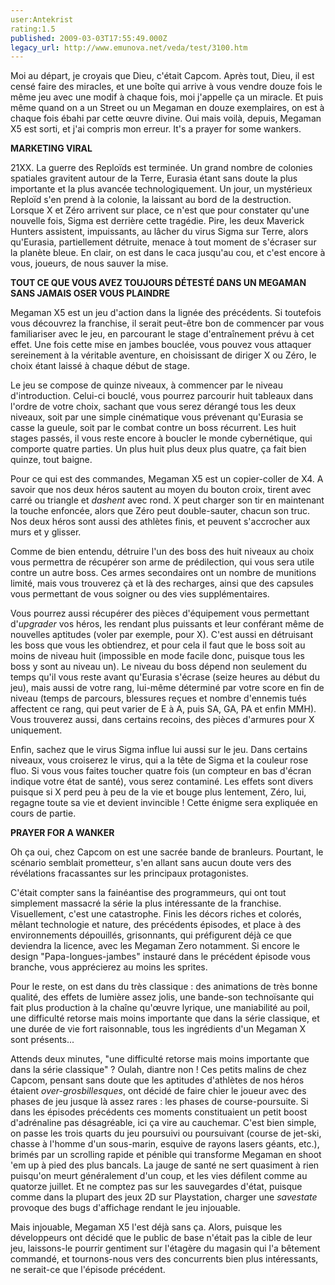 ```yaml
---
user:Antekrist
rating:1.5
published: 2009-03-03T17:55:49.000Z
legacy_url: http://www.emunova.net/veda/test/3100.htm
---
```

Moi au départ, je croyais que Dieu, c'était Capcom. Après tout, Dieu, il est censé faire des miracles, et une boîte qui arrive à vous vendre douze fois le même jeu avec une modif à chaque fois, moi j'appelle ça un miracle. Et puis même quand on a un Street ou un Megaman en douze exemplaires, on est à chaque fois ébahi par cette œuvre divine. Oui mais voilà, depuis, Megaman X5 est sorti, et j'ai compris mon erreur. It's a prayer for some wankers.  

  

**MARKETING VIRAL**  

21XX. La guerre des Reploïds est terminée. Un grand nombre de colonies spatiales gravitent autour de la Terre, Eurasia étant sans doute la plus importante et la plus avancée technologiquement. Un jour, un mystérieux Reploïd s'en prend à la colonie, la laissant au bord de la destruction. Lorsque X et Zéro arrivent sur place, ce n'est que pour constater qu'une nouvelle fois, Sigma est derrière cette tragédie. Pire, les deux Maverick Hunters assistent, impuissants, au lâcher du virus Sigma sur Terre, alors qu'Eurasia, partiellement détruite, menace à tout moment de s'écraser sur la planète bleue. En clair, on est dans le caca jusqu'au cou, et c'est encore à vous, joueurs, de nous sauver la mise.  

  

**TOUT CE QUE VOUS AVEZ TOUJOURS DÉTESTÉ DANS UN MEGAMAN SANS JAMAIS OSER VOUS PLAINDRE**  

Megaman X5 est un jeu d'action dans la lignée des précédents. Si toutefois vous découvrez la franchise, il serait peut-être bon de commencer par vous familiariser avec le jeu, en parcourant le stage d'entraînement prévu à cet effet. Une fois cette mise en jambes bouclée, vous pouvez vous attaquer sereinement à la véritable aventure, en choisissant de diriger X ou Zéro, le choix étant laissé à chaque début de stage.  

Le jeu se compose de quinze niveaux, à commencer par le niveau d'introduction. Celui-ci bouclé, vous pourrez parcourir huit tableaux dans l'ordre de votre choix, sachant que vous serez dérangé tous les deux niveaux, soit par une simple cinématique vous prévenant qu'Eurasia se casse la gueule, soit par le combat contre un boss récurrent. Les huit stages passés, il vous reste encore à boucler le monde cybernétique, qui comporte quatre parties. Un plus huit plus deux plus quatre, ça fait bien quinze, tout baigne.  

Pour ce qui est des commandes, Megaman X5 est un copier-coller de X4\. A savoir que nos deux héros sautent au moyen du bouton croix, tirent avec carré ou triangle et _dashent_ avec rond. X peut charger son tir en maintenant la touche enfoncée, alors que Zéro peut double-sauter, chacun son truc. Nos deux héros sont aussi des athlètes finis, et peuvent s'accrocher aux murs et y glisser.  

Comme de bien entendu, détruire l'un des boss des huit niveaux au choix vous permettra de récupérer son arme de prédilection, qui vous sera utile contre un autre boss. Ces armes secondaires ont un nombre de munitions limité, mais vous trouverez çà et là des recharges, ainsi que des capsules vous permettant de vous soigner ou des vies supplémentaires.   

Vous pourrez aussi récupérer des pièces d'équipement vous permettant d'_upgrader_ vos héros, les rendant plus puissants et leur conférant même de nouvelles aptitudes (voler par exemple, pour X). C'est aussi en détruisant les boss que vous les obtiendrez, et pour cela il faut que le boss soit au moins de niveau huit (impossible en mode facile donc, puisque tous les boss y sont au niveau un). Le niveau du boss dépend non seulement du temps qu'il vous reste avant qu'Eurasia s'écrase (seize heures au début du jeu), mais aussi de votre rang, lui-même déterminé par votre score en fin de niveau (temps de parcours, blessures reçues et nombre d'ennemis tués affectent ce rang, qui peut varier de E à A, puis SA, GA, PA et enfin MMH). Vous trouverez aussi, dans certains recoins, des pièces d'armures pour X uniquement.  

Enfin, sachez que le virus Sigma influe lui aussi sur le jeu. Dans certains niveaux, vous croiserez le virus, qui a la tête de Sigma et la couleur rose fluo. Si vous vous faites toucher quatre fois (un compteur en bas d'écran indique votre état de santé), vous serez contaminé. Les effets sont divers puisque si X perd peu à peu de la vie et bouge plus lentement, Zéro, lui, regagne toute sa vie et devient invincible ! Cette énigme sera expliquée en cours de partie.  

  

**PRAYER FOR A WANKER**  

Oh ça oui, chez Capcom on est une sacrée bande de branleurs. Pourtant, le scénario semblait prometteur, s'en allant sans aucun doute vers des révélations fracassantes sur les principaux protagonistes.  

C'était compter sans la fainéantise des programmeurs, qui ont tout simplement massacré la série la plus intéressante de la franchise. Visuellement, c'est une catastrophe. Finis les décors riches et colorés, mêlant technologie et nature, des précédents épisodes, et place à des environnements dépouillés, grisonnants, qui préfigurent déjà ce que deviendra la licence, avec les Megaman Zero notamment. Si encore le design "Papa-longues-jambes" instauré dans le précédent épisode vous branche, vous apprécierez au moins les sprites.  

Pour le reste, on est dans du très classique : des animations de très bonne qualité, des effets de lumière assez jolis, une bande-son technoïsante qui fait plus production à la chaîne qu'œuvre lyrique, une maniabilité au poil, une difficulté retorse mais moins importante que dans la série classique, et une durée de vie fort raisonnable, tous les ingrédients d'un Megaman X sont présents...  

Attends deux minutes, "une difficulté retorse mais moins importante que dans la série classique" ? Oulah, diantre non ! Ces petits malins de chez Capcom, pensant sans doute que les aptitudes d'athlètes de nos héros étaient _over-grosbillesques_, ont décidé de faire chier le joueur avec des phases de jeu jusque là assez rares : les phases de course-poursuite. Si dans les épisodes précédents ces moments constituaient un petit boost d'adrénaline pas désagréable, ici ça vire au cauchemar. C'est bien simple, on passe les trois quarts du jeu poursuivi ou poursuivant (course de jet-ski, chasse à l'homme d'un sous-marin, esquive de rayons lasers géants, etc.), brimés par un scrolling rapide et pénible qui transforme Megaman en shoot 'em up à pied des plus bancals. La jauge de santé ne sert quasiment à rien puisqu'on meurt généralement d'un coup, et les vies défilent comme au quatorze juillet. Et ne comptez pas sur les sauvegardes d'état, puisque comme dans la plupart des jeux 2D sur Playstation, charger une _savestate_ provoque des bugs d'affichage rendant le jeu injouable.  

Mais injouable, Megaman X5 l'est déjà sans ça. Alors, puisque les développeurs ont décidé que le public de base n'était pas la cible de leur jeu, laissons-le pourrir gentiment sur l'étagère du magasin qui l'a bêtement commandé, et tournons-nous vers des concurrents bien plus intéressants, ne serait-ce que l'épisode précédent.